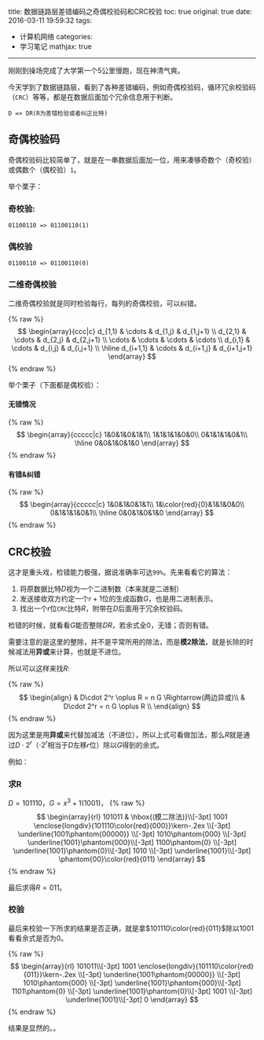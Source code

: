 title: 数据链路层差错编码之奇偶校验码和CRC校验
toc: true
original: true
date: 2016-03-11 19:59:32
tags:
- 计算机网络
categories:
- 学习笔记
mathjax: true
---

刚刚到操场完成了大学第一个5公里慢跑，现在神清气爽。

今天学到了数据链路层，看到了各种差错编码，例如奇偶校验码，循环冗余校验码（`CRC`）等等，都是在数据后面加个冗余信息用于判断。

	D => DR(R为差错检验或者纠正比特)

## 奇偶校验码
奇偶校验码比较简单了，就是在一串数据后面加一位，用来凑够奇数个（奇校验）或偶数个（偶校验）`1`。

举个栗子：

### 奇校验:
	01100110 => 01100110(1)

### 偶校验
	01100110 => 01100110(0)

### 二维奇偶校验
二维奇偶校验就是同时检验每行，每列的奇偶校验，可以纠错。

{% raw %}
$$
\begin{array}{ccc|c}
d_{1,1} & \cdots & d_{1,j} & d_{1,j+1} \\
d_{2,1} & \cdots & d_{2,j} & d_{2,j+1} \\
\cdots & \cdots & \cdots & \cdots \\
d_{i,1} & \cdots & d_{i,j} & d_{i,j+1} \\ \hline
d_{i+1,1} & \cdots & d_{i+1,j} & d_{i+1,j+1}
\end{array}
$$
{% endraw %}

举个栗子（下面都是偶校验）：

#### 无错情况
{% raw %}
$$
\begin{array}{ccccc|c}
1&0&1&0&1&1\\
1&1&1&1&0&0\\
0&1&1&1&0&1\\ \hline
0&0&1&0&1&0
\end{array}
$$
{% endraw %}

#### 有错&纠错
{% raw %}
$$
\begin{array}{ccccc|c}
1&0&1&0&1&1\\
1&\color{red}{0}&1&1&0&0\\
0&1&1&1&0&1\\ \hline
0&0&1&0&1&0
\end{array}
$$
{% endraw %}

## CRC校验
这才是重头戏，检错能力极强，据说准确率可达`99%`。先来看看它的算法：
1. 将原数据比特$D$视为一个二进制数（本来就是二进制）
2. 发送接收双方约定一个$r+1$位的生成函数$G$，也是用二进制表示。
3. 找出一个$r$位`CRC`比特$R$，附带在$D$后面用于冗余校验码。

检错的时候，就看看$G$能否整除$DR$，若余式全0，无错；否则有错。

需要注意的是这里的整除，并不是平常所用的除法，而是**模2除法**，就是长除的时候减法用**异或**来计算，也就是不进位。

所以可以这样来找$R$:

{% raw %}
$$
\begin{align}
& D\cdot 2^r \oplus R = n G \Rightarrow(两边异或)\\
& D\cdot 2^r = n G \oplus R \\
\end{align}
$$
{% endraw %}

因为这里是用**异或**来代替加减法（不进位），所以上式可看做加法，那么$R$就是通过$D\cdot 2^r$（$\cdot 2^r$相当于$D$左移$r$位）除以$G$得到的余式。

例如：

### 求R
$D=101110$，$G=x^3+1(1001)$，
{% raw %}
$$
\begin{array}{rl}
    101011 & \hbox{(模二除法)}\\[-3pt]
   1001 \enclose{longdiv}{101110\color{red}{000}}\kern-.2ex \\[-3pt]
      \underline{1001\phantom{00000}} \\[-3pt]
      1010\phantom{000} \\[-3pt]
      \underline{1001}\phantom{000}\\[-3pt]
      1100\phantom{0}  \\[-3pt]
      \underline{1001}\phantom{0}\\[-3pt]
      1010  \\[-3pt]
      \underline{1001}\\[-3pt]
      \phantom{00}\color{red}{011}
  \end{array}
$$
{% endraw %}

最后求得$R=011$。

### 校验
最后来校验一下所求的结果是否正确，就是拿$101110\color{red}{011}$除以$1001$看看余式是否为0。

{% raw %}
$$
\begin{array}{rl}
    101011\\[-3pt]
   1001 \enclose{longdiv}{101110\color{red}{011}}\kern-.2ex \\[-3pt]
      \underline{1001\phantom{00000}} \\[-3pt]
      1010\phantom{000} \\[-3pt]
      \underline{1001}\phantom{000}\\[-3pt]
      1101\phantom{0}  \\[-3pt]
      \underline{1001}\phantom{0}\\[-3pt]
      1001  \\[-3pt]
      \underline{1001}\\[-3pt]
      0
  \end{array}
$$
{% endraw %}

结果是显然的。。

